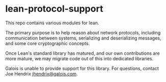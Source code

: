 # lean-protocol-support
This repo contains various modules for lean.

The primary purpose is to help reason about network protocols, including communication between systems,
serializing and deserializing messages, and some core cryptographic concepts.

Once Lean's standard library has matured, and our own contributions are more mature, we may migrate
code out of this into dedicated libraries.

Galois is unable to provide support for this library.  For questions, contact Joe Hendrix <jhendrix@galois.com>.
